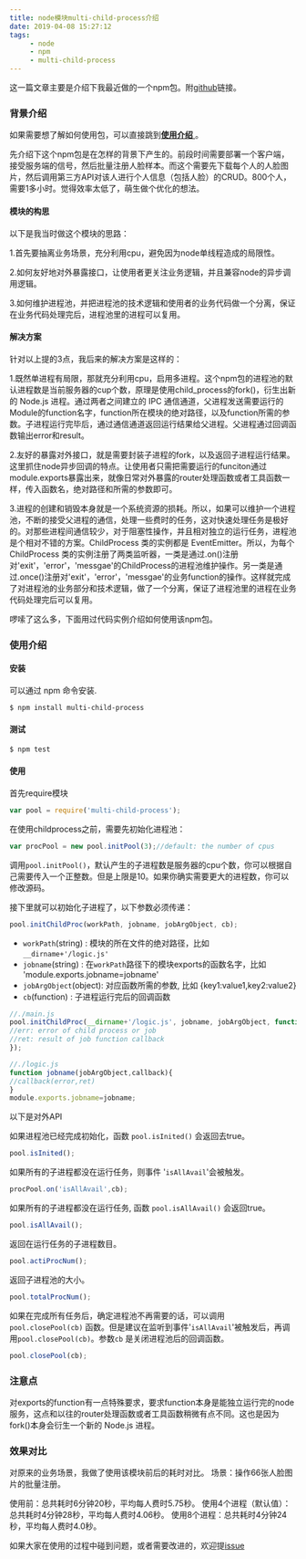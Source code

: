 ```yaml
---
title: node模块multi-child-process介绍
date: 2019-04-08 15:27:12
tags:
     - node
     - npm
     - multi-child-process
---
```


这一篇文章主要是介绍下我最近做的一个npm包。附[github](https://github.com/EachannChen/multi-child-process)链接。
### 背景介绍
如果需要想了解如何使用包，可以直接跳到[**使用介绍** ](#usage-pane)。

先介绍下这个npm包是在怎样的背景下产生的。前段时间需要部署一个客户端，接受服务端的信号，然后批量注册人脸样本。而这个需要先下载每个人的人脸图片，然后调用第三方API对该人进行个人信息（包括人脸）的CRUD。800个人，需要1多小时。觉得效率太低了，萌生做个优化的想法。
<!-- more -->
#### 模块的构思

以下是我当时做这个模块的思路：

1.首先要抽离业务场景，充分利用cpu，避免因为node单线程造成的局限性。

2.如何友好地对外暴露接口，让使用者更关注业务逻辑，并且兼容node的异步调用逻辑。

3.如何维护进程池，并把进程池的技术逻辑和使用者的业务代码做一个分离，保证在业务代码处理完后，进程池里的进程可以复用。

#### 解决方案
针对以上提的3点，我后来的解决方案是这样的：

1.既然单进程有局限，那就充分利用cpu，启用多进程。这个npm包的进程池的默认进程数是当前服务器的cup个数，原理是使用child_process的fork()，衍生出新的 Node.js 进程。通过两者之间建立的 IPC 通信通道，父进程发送需要运行的Module的function名字，function所在模块的绝对路径，以及function所需的参数。子进程运行完毕后，通过通信通道返回运行结果给父进程。父进程通过回调函数输出error和result。

2.友好的暴露对外接口，就是需要封装子进程的fork，以及返回子进程运行结果。这里抓住node异步回调的特点。让使用者只需把需要运行的funciton通过module.exports暴露出来，就像日常对外暴露的router处理函数或者工具函数一样，传入函数名，绝对路径和所需的参数即可。

3.进程的创建和销毁本身就是一个系统资源的损耗。所以，如果可以维护一个进程池，不断的接受父进程的通信，处理一些费时的任务，这对快速处理任务是极好的。对那些进程间通信较少，对于阻塞性操作，并且相对独立的运行任务，进程池是个相对不错的方案。ChildProcess 类的实例都是 EventEmitter。所以，为每个 ChildProcess 类的实例注册了两类监听器，一类是通过.on()注册对'exit'，'error'，'messgae'的ChildProcess的进程池维护操作。另一类是通过.once()注册对'exit'，'error'，'messgae'的业务function的操作。这样就完成了对进程池的业务部分和技术逻辑，做了一个分离，保证了进程池里的进程在业务代码处理完后可以复用。

啰嗦了这么多，下面用过代码实例介绍如何使用该npm包。


### <a name="usage-pane"></a>使用介绍
#### 安装
可以通过 npm 命令安装.

``` bash
$ npm install multi-child-process
```
#### 测试
``` bash
$ npm test
```
#### 使用
首先require模块

```js
var pool = require('multi-child-process');
```
在使用childprocess之前，需要先初始化进程池：

```js
var procPool = new pool.initPool(3);//default: the number of cpus
```
调用`pool.initPool()`，默认产生的子进程数是服务器的cpu个数，你可以根据自己需要传入一个正整数。但是上限是10。如果你确实需要更大的进程数，你可以修改源码。


接下里就可以初始化子进程了，以下参数必须传递：

```js
pool.initChildProc(workPath, jobname, jobArgObject, cb);
```
- `workPath`(string) : 模块的所在文件的绝对路径，比如 `__dirname+'/logic.js'`
- `jobname`(string)  : 在`workPath`路径下的模块exports的函数名字，比如 'module.exports.jobname=jobname'
- `jobArgObject`(object): 对应函数所需的参数, 比如 {key1:value1,key2:value2}
- `cb`(function)  : 子进程运行完后的回调函数

```js
//./main.js
pool.initChildProc(__dirname+'/logic.js', jobname, jobArgObject, function(err,ret){
//err: error of child process or job
//ret: result of job function callback
});

//./logic.js
function jobname(jobArgObject,callback){
//callback(error,ret)
}
module.exports.jobname=jobname;
```
以下是对外API

如果进程池已经完成初始化，函数 `pool.isInited()` 会返回去true。
```js
pool.isInited();
```

如果所有的子进程都没在运行任务，则事件 '`isAllAvail`'会被触发。
```js
procPool.on('isAllAvail',cb);
```

如果所有的子进程都没在运行任务, 函数 `pool.isAllAvail()` 会返回true。
```js
pool.isAllAvail();
```

返回在运行任务的子进程数目。
```js
pool.actiProcNum();
```

返回子进程池的大小。
```js
pool.totalProcNum();
```

如果在完成所有任务后，确定进程池不再需要的话，可以调用 `pool.closePool(cb)` 函数。但是建议在监听到事件'`isAllAvail`'被触发后，再调用`pool.closePool(cb)`。参数`cb` 是关闭进程池后的回调函数。
```js
pool.closePool(cb);
```




### 注意点
对exports的function有一点特殊要求，要求function本身是能独立运行完的node服务，这点和以往的router处理函数或者工具函数稍微有点不同。这也是因为fork()本身会衍生一个新的 Node.js 进程。

### 效果对比
对原来的业务场景，我做了使用该模块前后的耗时对比。
场景：操作66张人脸图片的批量注册。

使用前：总共耗时6分钟20秒，平均每人费时5.75秒。
使用4个进程（默认值）：总共耗时4分钟28秒，平均每人费时4.06秒。
使用8个进程：总共耗时4分钟24秒，平均每人费时4.0秒。

如果大家在使用的过程中碰到问题，或者需要改进的，欢迎提[issue](https://github.com/EachannChen/multi-child-process/issues)